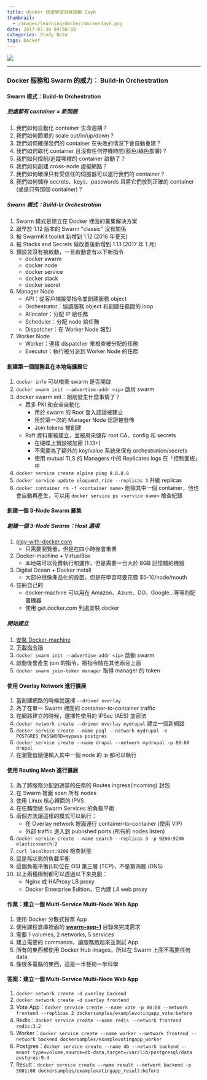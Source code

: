 ```yaml
---
title: docker 快速學習自我挑戰 Day6
thumbnail:
  - /images/learning/docker/dockerday6.png
date: 2017-07-30 04:50:58
categories: Study Note
tags: Docker
---
```

<img src="/images/learning/docker/dockerday6.png">

***
### Docker 服務和 Swarm 的威力： Build-In Orchestration
#### Swarm 模式：Build-In Orchestration
##### 到處都有 container = 新問題
1. 我們如何自動化 container 生命週期？
2. 我們如何簡單的 scale out/in/up/down？
3. 我們如何確保我們的 container 在失敗的情況下會自動重建？
4. 我們如何取代 container 且沒有任何停機時間(藍色/綠色部署)？
5. 我們如何控制/追蹤哪裡的 container 啟動了？
6. 我們如何創建 cross-node 虛擬網路？
7. 我們如何確保只有受信任的伺服器可以運行我們的 container？
8. 我們如何儲存 secrets、keys、passwords 且將它們放到正確的 container (或是只有那個 container)？
##### Swarm 模式：Build-In Orchestration
1. Swarm 模式是建立在 Docker 裡面的叢集解決方案
2. 跟早於 1.12 版本的 Swarm "classic" 沒有關係
3. 被 SwarmKit toolkit 新增到 1.12 (2016 年夏天)
4. 被 Stacks and Secrets 做改善後新增到 1.13 (2017 年 1 月)
5. 預設並沒有被啟動，一旦啟動會有以下新指令
    - docker swarm
    - docker node
    - docker service
    - docker stack
    - docker secret
6. Manager Node
    - API：從客戶端接受指令並創建服務 object
    - Orchestrator：協調服務 object 和創建任務間的 loop
    - Allocator：分配 IP 給任務
    - Scheduler：分配 node 給任務
    - Dispatcher：在 Worker Node 報到
7. Worker Node
    - Worker：連接 dispatcher 來檢查被分配的任務
    - Executor：執行被分派到 Worker Node 的任務
#### 創建第一個服務且在本地端擴展它
1. `docker info` 可以檢查 swarm 是否開啟
2. `docker swarm init --advertise-addr <ip>` 啟用 swarm
3. docker swarm init：剛剛發生什麼事情了？
    - 眾多 PKI 和安全自動化
        - 用於 swarm 的 Root 登入認證被建立
        - 用於第一次的 Manager Node 認證被發佈
        - Join tokens 被創建
    - Raft 資料庫被建立，並被用來儲存 root CA、config 和 secrets
        - 在硬碟上預設被加密 (1.13+)
        - 不需要為了額外的 key/value 系統來保有 orchestration/secrets
        - 使用 mutual TLS 的 Managers 中的 Replicates logs 在「控制面板」中
4. `docker service create alpine ping 8.8.8.8`
5. `docker service update eloquent_ride --replicas 3` 升級 replicas
6. `docker container rm -f <container name>` 刪除其中一個 container，他也會自動再產生，可以用 `docker service ps <service name>` 檢查紀錄
#### 創建一個 3-Node Swarm 叢集
##### 創建一個 3-Node Swarm：Host 選項
1. [play-with-docker.com](http://play-with-docker.com)
    - 只需要瀏覽器，但是在四小時後會重置
2. Docker-machine + VirtualBox
    - 本地端可以免費執行和運作，但是需要一台大於 8GB 記憶體的機器
3. Digital Ocean + Docker install
    - 大部分很像產品化的設置，但是在學習時要花費 $5-10/node/mouth
4. 註冊自己的
    - docker-machine 可以用在 Amazon、Azure、DO、Google...等等的配置機器
    - 使用 get.docker.com 到處安裝 docker
##### 開始建立
1. [安裝 Docker-machine](https://github.com/docker/machine/releases/)
2. [下載指令稿](https://get.docker.com/)
3. `docker swarm init --advertise-addr <ip>` 啟動 swarm
4. 啟動後會產生 join 的指令，把指令貼在其他兩台上面
5. `docker swarm join-token manager` 取得 manager 的 token
#### 使用 Overlay Network 進行擴展
1. 當創建網路的時候就選擇 `--driver overlay`
2. 為了在單一 Swarm 裡面的 container-to-container traffic
3. 在網路建立的時候，選擇性使用的 IPSec (AES) 加密法
4. `docker network create --driver overlay mydrupal` 建立一個新網路
5. `docker service create --name psql --network mydrupal -e POSTGRES_PASSWORD=mypass postgres`
6. `docker service create --name drupal --network mydrupal -p 80:80 drupal`
7. 在瀏覽器隨便輸入其中一個 node 的 ip 都可以執行
#### 使用 Routing Mesh 進行擴展
1. 為了將服務分配到適當的任務的 Routes ingress(incoming) 封包
2. 在 Swarm 裡面 span 所有 nodes
3. 使用 Linux 核心裡面的 IPVS
4. 在任務間做 Swarm Services 的負載平衡
5. 兩個方法讓這樣的模式可以執行：
    - 在 Overlay network 裡面運行 container-to-container (使用 VIP)
    - 外部 traffic 進入到 published ports (所有的 nodes listen)
6. `docker service create --name search --replicas 3 -p 9200:9200 elasticsearch:2`
7. `curl localhost:9200` 檢查狀態
8. 這是無狀態的負載平衡
9. 這個負載平衡(LB)位在 OSI 第三層 (TCP)，不是第四層 (DNS)
10. 以上兩種限制都可以透過以下來克服：
    - Nginx 或 HAProxy LB proxy
    - Docker Enterprise Edition，它內建 L4 web proxy
#### 作業：建立一個 Multi-Service Multi-Node Web App
1. 使用 Docker 分散式投票 App
2. 使用課程倉庫裡面的 [**swarm-app-1**](https://github.com/BretFisher/udemy-docker-mastery/tree/master/swarm-app-1) 目錄來完成需求
3. 需要 1 volumes, 2 networks, 5 services
4. 建立需要的 commands，讓服務跑起來並測試 App
5. 所有的東西都使用 Docker Hub images，所以在 Swarm 上面不需要任何 data
6. 像很多電腦的東西，這是一半藝術一半科學
#### 答案：建立一個 Multi-Service Multi-Node Web App
1. `docker network create -d overlay backend`
2. `docker network create -d overlay frontend`
3. Vote App：`docker service create --name vote -p 80:80 --network frontend --replicas 2 dockersamples/examplevotingapp_vote:before`
4. Redis：`docker service create --name redis --network frontend redis:3.2`
5. Worker：`docker service create --name worker --network frontend --network backend dockersamples/examplevotingapp_worker`
6. Postgres：`docker service create --name db --network backend --mount type=volume,source=db-data,target=/var/lib/postgresql/data postgres:9.4`
7. Result：`docker service create --name result --network backend -p 5001:80 dockersamples/examplevotingapp_result:before`